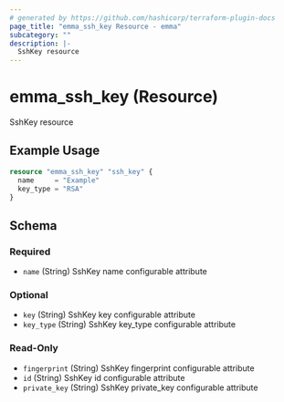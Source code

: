```yaml
---
# generated by https://github.com/hashicorp/terraform-plugin-docs
page_title: "emma_ssh_key Resource - emma"
subcategory: ""
description: |-
  SshKey resource
---
```


# emma_ssh_key (Resource)

SshKey resource

## Example Usage

```terraform
resource "emma_ssh_key" "ssh_key" {
  name     = "Example"
  key_type = "RSA"
}
```

<!-- schema generated by tfplugindocs -->
## Schema

### Required

- `name` (String) SshKey name configurable attribute

### Optional

- `key` (String) SshKey key configurable attribute
- `key_type` (String) SshKey key_type configurable attribute

### Read-Only

- `fingerprint` (String) SshKey fingerprint configurable attribute
- `id` (String) SshKey id configurable attribute
- `private_key` (String) SshKey private_key configurable attribute
